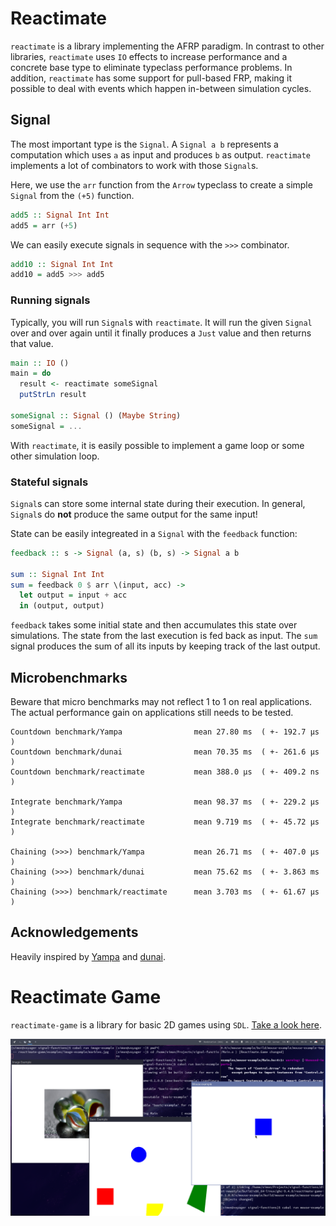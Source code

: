 # Reactimate

`reactimate` is a library implementing the AFRP paradigm. In contrast to other libraries, `reactimate` uses `IO` effects to increase performance and a concrete base type to eliminate typeclass performance problems. In addition, `reactimate` has some support for pull-based FRP, making it possible to deal with events which happen in-between simulation cycles.

## Signal

The most important type is the `Signal`. A `Signal a b` represents a computation which uses `a` as input and produces `b` as output. `reactimate` implements a lot of combinators to work with those `Signal`s.

Here, we use the `arr` function from the `Arrow` typeclass to create a simple `Signal` from the `(+5)` function.
```haskell
add5 :: Signal Int Int
add5 = arr (+5)
```

We can easily execute signals in sequence with the `>>>` combinator.
```haskell
add10 :: Signal Int Int
add10 = add5 >>> add5
```

### Running signals

Typically, you will run `Signal`s with `reactimate`. It will run the given `Signal` over and over again until it finally produces a `Just` value and then returns that value.
```haskell
main :: IO ()
main = do
  result <- reactimate someSignal
  putStrLn result

someSignal :: Signal () (Maybe String)
someSignal = ...
```

With `reactimate`, it is easily possible to implement a game loop or some other simulation loop.

### Stateful signals

`Signal`s can store some internal state during their execution. In general, `Signal`s do **not** produce the same output for the same input!

State can be easily integreated in a `Signal` with the `feedback` function:
```haskell
feedback :: s -> Signal (a, s) (b, s) -> Signal a b

sum :: Signal Int Int
sum = feedback 0 $ arr \(input, acc) -> 
  let output = input + acc
  in (output, output)
```

`feedback` takes some initial state and then accumulates this state over simulations. The state from the last execution is fed back as input. The `sum` signal produces the sum of all its inputs by keeping track of the last output.

## Microbenchmarks

Beware that micro benchmarks may not reflect 1 to 1 on real applications. The actual performance gain on applications still needs to be tested.

```
Countdown benchmark/Yampa                mean 27.80 ms  ( +- 192.7 μs  )
Countdown benchmark/dunai                mean 70.35 ms  ( +- 261.6 μs  )
Countdown benchmark/reactimate           mean 388.0 μs  ( +- 409.2 ns  )

Integrate benchmark/Yampa                mean 98.37 ms  ( +- 229.2 μs  )
Integrate benchmark/reactimate           mean 9.719 ms  ( +- 45.72 μs  )

Chaining (>>>) benchmark/Yampa           mean 26.71 ms  ( +- 407.0 μs  )
Chaining (>>>) benchmark/dunai           mean 75.62 ms  ( +- 3.863 ms  )
Chaining (>>>) benchmark/reactimate      mean 3.703 ms  ( +- 61.67 μs  )
```

## Acknowledgements

Heavily inspired by [Yampa](https://github.com/ivanperez-keera/Yampa) and [dunai](https://github.com/ivanperez-keera/dunai).

# Reactimate Game

`reactimate-game` is a library for basic 2D games using `SDL`. [Take a look here](reactimate-game/README.md).

![reactimate-games examples](reactimate-game/screenshot.png)
